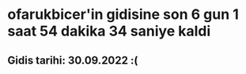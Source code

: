 # ofarukbicer'in gidisine son 6 gun 1 saat 54 dakika 34 saniye kaldi

## Gidis tarihi: 30.09.2022 :(